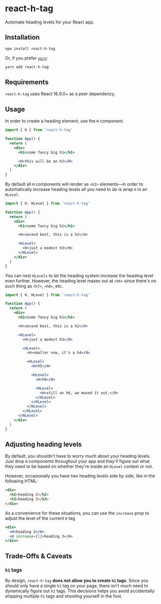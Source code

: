 # react-h-tag

Automate heading levels for your React app.

## <!-- TODO: tags / chips (build, gzip, prettier, etc.) -->

## Installation

```bash
npm install react-h-tag
```

Or, if you prefer [`yarn`](https://yarnpkg.com):

```bash
yarn add react-h-tag
```

## Requirements

`react-h-tag` uses React 16.9.0+ as a peer dependency.

## Usage

In order to create a heading element, use the `H` component.

```jsx
import { H } from 'react-h-tag'

function App() {
  return (
    <div>
      <h1>some fancy big h1</h1>

      <H>this will be an h2</H>
    </div>
  )
}
```

By default all `H` components will render as `<h2>` elements—in order to automatically increase heading levels all you need to do is wrap `H` in an `HLevel`.

```jsx
import { H, HLevel } from 'react-h-tag'

function App() {
  return (
    <div>
      <h1>some fancy big h1</h1>

      <H>second best, this is a h2</H>

      <HLevel>
        <H>just a modest h3</H>
      </HLevel>
    </div>
  )
}
```

You can nest `HLevels` to let the heading system increase the heading level even further. However, the heading level maxes out at `<h6>` since there's no such thing as `<h7>`, `<h8>`, etc.

```jsx
import { H, HLevel } from 'react-h-tag'

function App() {
  return (
    <div>
      <h1>some fancy big h1</h1>

      <H>second best, this is a h2</H>

      <HLevel>
        <H>just a modest h3</H>

        <HLevel>
          <H>smaller now, it's a h4</H>

          <HLevel>
            <H>h5</H>

            <HLevel>
              <H>h6</H>

              <HLevel>
                <H>still an h6, we maxed it out.</H>
              </HLevel>
            </HLevel>
          </HLevel>
        </HLevel>
      </HLevel>
    </div>
  )
}
```

## Adjusting heading levels

By default, you shouldn't have to worry much about your heading levels. Just drop `H` components throughout your app and they'll figure out what they need to be based on whether they're inside an `HLevel` context or not.

However, occasionally you have two heading levels side by side, like in the following HTML:

```html
<div>
  <h2>heading 2</h2>
  <h3>heading 3</h3>
</div>
```

As a convenience for these situations, you can use the `increase` prop to adjust the level of the current `H` tag

```jsx
<div>
  <H>heading 2</H>
  <H increase={1}>heading 3</H>
</div>
```

## Trade-Offs & Caveats

### `h1` tags

By design, `react-h-tag` **does not allow you to create `h1` tags**. Since you should only have a single `h1` tag on your page, there isn't much need to dynamically figure out `h1` tags. This decisions helps you avoid accidentally shipping multiple `h1` tags and shooting yourself in the foot.
